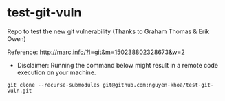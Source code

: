 # test-git-vuln
Repo to test the new git vulnerability (Thanks to Graham Thomas & Erik Owen)

Reference: http://marc.info/?l=git&m=150238802328673&w=2

* Disclaimer: Running the command below might result in a remote code execution on your machine.

`git clone --recurse-submodules git@github.com:nguyen-khoa/test-git-vuln.git`
